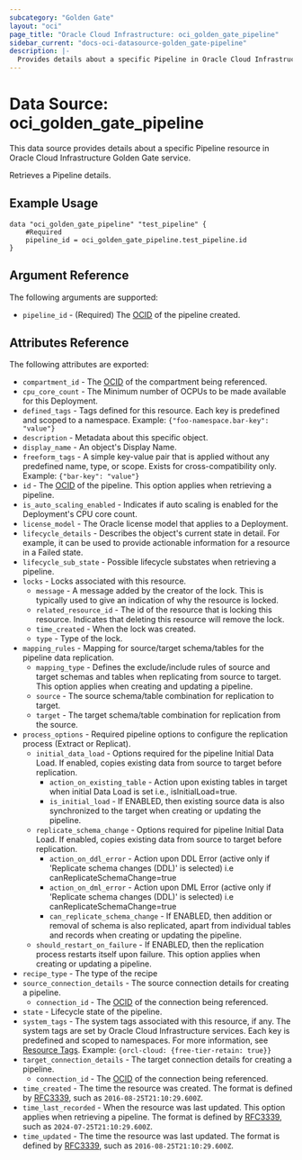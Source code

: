 ```yaml
---
subcategory: "Golden Gate"
layout: "oci"
page_title: "Oracle Cloud Infrastructure: oci_golden_gate_pipeline"
sidebar_current: "docs-oci-datasource-golden_gate-pipeline"
description: |-
  Provides details about a specific Pipeline in Oracle Cloud Infrastructure Golden Gate service
---
```


# Data Source: oci_golden_gate_pipeline
This data source provides details about a specific Pipeline resource in Oracle Cloud Infrastructure Golden Gate service.

Retrieves a Pipeline details.


## Example Usage

```hcl
data "oci_golden_gate_pipeline" "test_pipeline" {
	#Required
	pipeline_id = oci_golden_gate_pipeline.test_pipeline.id
}
```

## Argument Reference

The following arguments are supported:

* `pipeline_id` - (Required) The [OCID](https://docs.cloud.oracle.com/iaas/Content/General/Concepts/identifiers.htm) of the pipeline created. 


## Attributes Reference

The following attributes are exported:

* `compartment_id` - The [OCID](https://docs.cloud.oracle.com/iaas/Content/General/Concepts/identifiers.htm) of the compartment being referenced. 
* `cpu_core_count` - The Minimum number of OCPUs to be made available for this Deployment. 
* `defined_tags` - Tags defined for this resource. Each key is predefined and scoped to a namespace.  Example: `{"foo-namespace.bar-key": "value"}` 
* `description` - Metadata about this specific object. 
* `display_name` - An object's Display Name. 
* `freeform_tags` - A simple key-value pair that is applied without any predefined name, type, or scope. Exists for cross-compatibility only.  Example: `{"bar-key": "value"}` 
* `id` - The [OCID](https://docs.cloud.oracle.com/iaas/Content/General/Concepts/identifiers.htm) of the pipeline. This option applies when retrieving a pipeline. 
* `is_auto_scaling_enabled` - Indicates if auto scaling is enabled for the Deployment's CPU core count. 
* `license_model` - The Oracle license model that applies to a Deployment. 
* `lifecycle_details` - Describes the object's current state in detail. For example, it can be used to provide actionable information for a resource in a Failed state. 
* `lifecycle_sub_state` - Possible lifecycle substates when retrieving a pipeline. 
* `locks` - Locks associated with this resource.
	* `message` - A message added by the creator of the lock. This is typically used to give an indication of why the resource is locked. 
	* `related_resource_id` - The id of the resource that is locking this resource. Indicates that deleting this resource will remove the lock. 
	* `time_created` - When the lock was created.
	* `type` - Type of the lock.
* `mapping_rules` - Mapping for source/target schema/tables for the pipeline data replication. 
	* `mapping_type` - Defines the exclude/include rules of source and target schemas and tables when replicating from source to target. This option applies when creating and updating a pipeline. 
	* `source` - The source schema/table combination for replication to target. 
	* `target` - The target schema/table combination for replication from the source. 
* `process_options` - Required pipeline options to configure the replication process (Extract or Replicat). 
	* `initial_data_load` - Options required for the pipeline Initial Data Load. If enabled, copies existing data from source to target before replication. 
		* `action_on_existing_table` - Action upon existing tables in target when initial Data Load is set i.e., isInitialLoad=true. 
		* `is_initial_load` - If ENABLED, then existing source data is also synchronized to the target when creating or updating the pipeline. 
	* `replicate_schema_change` - Options required for pipeline Initial Data Load. If enabled, copies existing data from source to target before replication. 
		* `action_on_ddl_error` - Action upon DDL Error (active only if 'Replicate schema changes (DDL)' is selected) i.e canReplicateSchemaChange=true 
		* `action_on_dml_error` - Action upon DML Error (active only if 'Replicate schema changes (DDL)' is selected) i.e canReplicateSchemaChange=true 
		* `can_replicate_schema_change` - If ENABLED, then addition or removal of schema is also replicated, apart from individual tables and records when creating or updating the pipeline. 
	* `should_restart_on_failure` - If ENABLED, then the replication process restarts itself upon failure. This option applies when creating or updating a pipeline. 
* `recipe_type` - The type of the recipe 
* `source_connection_details` - The source connection details for creating a pipeline. 
	* `connection_id` - The [OCID](https://docs.cloud.oracle.com/iaas/Content/General/Concepts/identifiers.htm) of the connection being referenced. 
* `state` - Lifecycle state of the pipeline. 
* `system_tags` - The system tags associated with this resource, if any. The system tags are set by Oracle Cloud Infrastructure services. Each key is predefined and scoped to namespaces.  For more information, see [Resource Tags](https://docs.cloud.oracle.com/iaas/Content/General/Concepts/resourcetags.htm).  Example: `{orcl-cloud: {free-tier-retain: true}}` 
* `target_connection_details` - The target connection details for creating a pipeline. 
	* `connection_id` - The [OCID](https://docs.cloud.oracle.com/iaas/Content/General/Concepts/identifiers.htm) of the connection being referenced. 
* `time_created` - The time the resource was created. The format is defined by [RFC3339](https://tools.ietf.org/html/rfc3339), such as `2016-08-25T21:10:29.600Z`. 
* `time_last_recorded` - When the resource was last updated. This option applies when retrieving a pipeline. The format is defined by [RFC3339](https://tools.ietf.org/html/rfc3339), such as `2024-07-25T21:10:29.600Z`. 
* `time_updated` - The time the resource was last updated. The format is defined by [RFC3339](https://tools.ietf.org/html/rfc3339), such as `2016-08-25T21:10:29.600Z`. 

